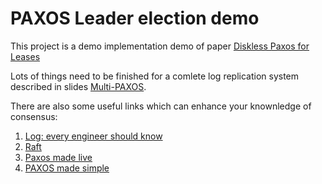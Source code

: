 PAXOS Leader election demo
========================================

This project is a demo implementation demo of paper [Diskless Paxos for Leases](https://arxiv.org/pdf/1209.4187.pdf)

Lots of things need to be finished for a comlete log replication system described in slides [Multi-PAXOS](https://ramcloud.stanford.edu/~ongaro/userstudy/paxos.pdf).


There are also some useful links which can enhance your knownledge of consensus:
1. [Log: every engineer should know](https://engineering.linkedin.com/distributed-systems/log-what-every-software-engineer-should-know-about-real-time-datas-unifying)
2. [Raft](https://ramcloud.stanford.edu/~ongaro/userstudy/raft.pdf)
3. [Paxos made live](https://www.cs.utexas.edu/users/lorenzo/corsi/cs380d/papers/paper2-1.pdf)
4. [PAXOS made simple](http://research.microsoft.com/en-us/um/people/lamport/pubs/paxos-simple.pdf)









